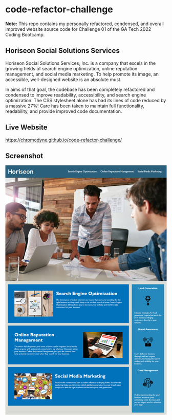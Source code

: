 # code-refactor-challenge #

**Note:** This repo contains my personally refactored, condensed, and overall improved website source code for Challenge 01 of the GA Tech 2022 Coding Bootcamp.

## Horiseon Social Solutions Services ##

Horiseon Social Solutions Services, Inc. is a company that excels in the growing fields of search engine optimization, online reputation management, and social media marketing. To help promote its image, an accessible, well-designed website is an absolute must.

In aims of that goal, the codebase has been completely refactored and condensed to improve readability, accessibility, and search engine optimization. The CSS stylesheet alone has had its lines of code reduced by a massive 27%! Care has been taken to maintain full functionality, readability, and provide improved code documentation.

## Live Website ##

https://chromodyne.github.io/code-refactor-challenge/

## Screenshot ##

![website screen shot](./assets/images/horiseon-social-solutions-2022.png)
